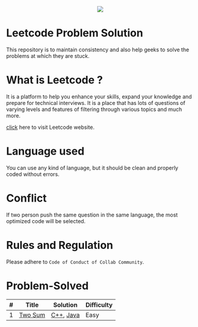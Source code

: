 <div align="center">
 <img src="https://img.shields.io/badge/contributions-welcome-blue">
</div> 
 
# Leetcode Problem Solution
This repository is to maintain consistency and also help geeks to solve the problems at which they are stuck.

# What is Leetcode ?
It is a platform to help you enhance your skills, expand your knowledge and prepare for technical interviews. It is a place that has lots of questions of varying levels and features of filtering through various topics and much more.

[click](https://leetcode.com/) here to visit Leetcode website.

# Language used
You can use any kind of language, but it should be clean and properly coded without errors.

# Conflict
If two person push the same question in the same language, the most optimized code will be selected.

# Rules and Regulation 
Please adhere to  `Code of Conduct of Collab Community`.


# Problem-Solved 
| # | Title | Solution | Difficulty |
|---| ----- | -------- | ---------- |
|1|[Two Sum](./Problem/Twosum.md) | [C++](./Solution/cpp/TwoSum.cpp), [Java](./Solution/java/Twosum.java)|Easy|
